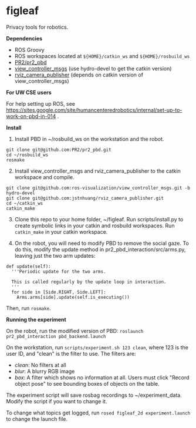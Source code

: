 figleaf
=======

Privacy tools for robotics.

**Dependencies**

* ROS Groovy
* ROS workspaces located at `${HOME}/catkin_ws` and `${HOME}/rosbuild_ws`
* [PR2/pr2_pbd](https://github.com/PR2/pr2_pbd)
* [view_controller_msgs](https://github.com/ros-visualization/view_controller_msgs) (use hydro-devel to get the catkin version)
* [rviz_camera_publisher](https://github.com/jstnhuang/rviz_camera_publisher) (depends on catkin version of view_controller_msgs)

**For UW CSE users**

For help setting up ROS, see https://sites.google.com/site/humancenteredrobotics/internal/set-up-to-work-on-pbd-in-014 .

**Install**

1. Install PBD in ~/rosbuild_ws on the workstation and the robot.

  ```
  git clone git@github.com:PR2/pr2_pbd.git
  cd ~/rosbuild_ws
  rosmake
  ```

2. Install view_controller_msgs and rviz_camera_publisher to the catkin workspace and compile.
  ```
  git clone git@github.com:ros-visualization/view_controller_msgs.git -b hydro-devel
  git clone git@github.com:jstnhuang/rviz_camera_publisher.git
  cd ~/catkin_ws
  catkin_make
  ```

3. Clone this repo to your home folder, ~/figleaf. Run scripts/install.py to create symbolic links in your catkin and rosbuild workspaces. Run `catkin_make` in your catkin workspace.

4. On the robot, you will need to modify PBD to remove the social gaze. To do this, modify the update method in pr2_pbd_interaction/src/arms.py, leaving just the two arm updates:
```
def update(self):
  '''Periodic update for the two arms.

  This is called regularly by the update loop in interaction.
  '''
  for side in [Side.RIGHT, Side.LEFT]:
    Arms.arms[side].update(self.is_executing())
```

Then, run `rosmake`.

**Running the experiment**

On the robot, run the modified version of PBD: `roslaunch pr2_pbd_interaction pbd_backend.launch`

On the workstation, run `scripts/experiment.sh 123 clean`, where 123 is the user ID, and "clean" is the filter to use. The filters are:
* *clean*: No filters at all
* *blur*: A blurry RGB image
* *box*: A filter which shows no information at all. Users must click "Record object pose" to see bounding boxes of objects on the table.

The experiment script will save rosbag recordings to ~/experiment_data. Modify the script if you want to change it.

To change what topics get logged, run `rosed figleaf_2d experiment.launch` to change the launch file.
